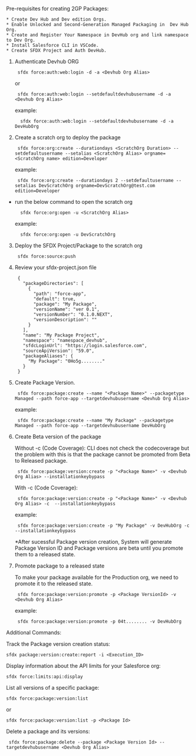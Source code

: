 Pre-requisites for creating 2GP Packages:

	* Create Dev Hub and Dev edition Orgs.
	* Enable Unlocked and Second-Generation Managed Packaging in  Dev Hub Org.
	* Create and Register Your Namespace in DevHub org and link namespace to Dev Org.
	* Install Salesforce CLI in VSCode.
	* Create SFDX Project and Auth DevHub.

1) Authenticate Devhub ORG
	
 		sfdx force:auth:web:login -d -a <Devhub Org Alias>
	or

		sfdx force:auth:web:login --setdefaultdevhubusername -d -a  <Devhub Org Alias>

	example:

		 sfdx force:auth:web:login --setdefaultdevhubusername -d -a  DevHubOrg

2) Create a scratch org to deploy the package

		sfdx force:org:create --durationdays <ScratchOrg Duration> --setdefaultusername --setalias <ScratchOrg Alias> orgname=	<ScratchOrg name> edition=Developer

	example: 
	
		sfdx force:org:create --durationdays 2 --setdefaultusername --setalias DevScratchOrg orgname=DevScratchOrg@test.com edition=Developer

* run the below command to open the scratch org

		sfdx force:org:open -u <ScratchOrg Alias>

	example:

		sfdx force:org:open -u DevScratchOrg

3) Deploy the SFDX Project/Package to the scratch org

		sfdx force:source:push
4) Review your sfdx-project.json file


		{
		  "packageDirectories": [
		    {
		      "path": "force-app",
		      "default": true,
		      "package": "My Package",
		      "versionName": "ver 0.1",
		      "versionNumber": "0.1.0.NEXT",
		      "versionDescription": ""
		    }
		  ],
		  "name": "My Package Project",
		  "namespace": "namespace_devhub",
		  "sfdcLoginUrl": "https://login.salesforce.com",
		  "sourceApiVersion": "59.0",
		  "packageAliases": {
		    "My Package": "0Ho5g........"
		  }
		}

5) Create Package Version.
 
		sfdx force:package:create --name "<Package Name>" --packagetype Managed --path force-app --targetdevhubusername <Devhub Org Alias>

	example: 

		sfdx force:package:create --name "My Package" --packagetype Managed --path force-app --targetdevhubusername DevHubOrg


6) Create Beta version of the package

	Without -c (Code Coverage): CLI does not check the codecoverage but the problem with this is that the package cannot be promoted from 	Beta to Released package.

		sfdx force:package:version:create -p "<Package Name>" -v <Devhub Org Alias> --installationkeybypass
		
	With -c (Code Coverage):

		sfdx force:package:version:create -p "<Package Name>" -v <Devhub Org Alias> -c  --installationkeybypass
	example:

		sfdx force:package:version:create -p "My Package" -v DevHubOrg -c --installationkeybypass

	*After sucessful Package version creation, System will generate Package Version ID and Package versions are beta until you promote them to a released state.

7) Promote package to a released state

  	 To make your package available for the Production org, we need to promote it to the released state.

		sfdx force:package:version:promote -p <Package VersionId> -v <Devhub Org Alias>

	example:

		sfdx force:package:version:promote -p 04t........ -v DevHubOrg

Additional Commands:

Track the Package version creation status:

	sfdx package:version:create:report -i <Execution_ID>

Display information about the API limits for your Salesforce org:

	sfdx force:limits:api:display

List all versions of a specific package:

	sfdx force:package:version:list

or

	sfdx force:package:version:list -p <Package Id>

Delete a package and its versions:

	 sfdx force:package:delete --package <Package Version Id> --targetdevhubusername <Devhub Org Alias>    
